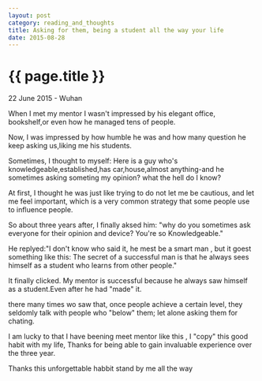 ```yaml
---
layout: post
category: reading_and_thoughts
title: Asking for them, being a student all the way your life
date: 2015-08-28
---
```


{{ page.title }}
================

<p class="meta">22 June 2015 - Wuhan</p>

When I met my mentor I wasn't impressed by his elegant office,
bookshelf,or even how he managed  tens of people.

Now, I was impressed by how humble he was and how many question he keep asking us,liking me his students.

Sometimes, I thought to myself: Here is a guy who's knowledgeable,established,has car,house,almost anything-and he sometimes asking someting my opinion? what the hell do I know?

At first, I thought he was just like trying to do not let me be cautious, and let me feel important, which is a very common strategy that some people use to influence people.

So about three years after, I finally aksed him: "why do you sometimes ask everyone for their opinion and device? You're so Knowledgeable."

He replyed:"I don't know who said it, he mest be a smart man , but it goest something like this: The secret of a successful man is that he always sees himself as a student who learns from other people."

It finally clicked. My mentor is successful because he always saw himself as a student.Even after he had "made" it.

there many times wo saw that, once people achieve a certain level, they seldomly talk with people who "below" them; let alone asking them for chating.

I am lucky to that I have beening meet mentor like this , I "copy" this good habit with my life, Thanks for being able to gain invaluable experience over the three year.

Thanks this unforgettable habbit stand by me all the way

